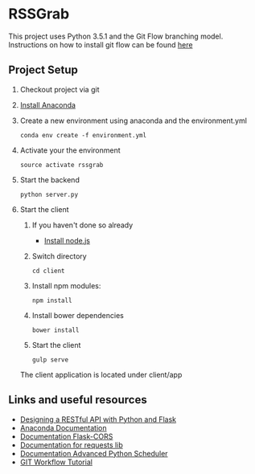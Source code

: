 # RSSGrab

This project uses Python 3.5.1 and the Git Flow branching model.
Instructions on how to install git flow can be found [here](https://github.com/nvie/gitflow/wiki/Installation)


## Project Setup

1. Checkout project via git
2. [Install Anaconda](http://docs.continuum.io/anaconda/install) 
2. Create a new environment using anaconda and the environment.yml

    ```conda env create -f environment.yml``` 
    
3. Activate your the environment

    ```source activate rssgrab```
    
5. Start the backend

    ```python server.py```

6. Start the client

    1. If you haven't done so already
        * [Install node.js](https://nodejs.org/en/download/package-manager/)

    2. Switch directory
     
        ```cd client```
    
    3. Install npm modules:
    
        ```npm install```
    
    4. Install bower dependencies
        
        ```bower install```
        
    2. Start the client 
        
        ```gulp serve```
    
    The client application is located under client/app
    
    
## Links and useful resources
- [Designing a RESTful API with Python and Flask](http://blog.miguelgrinberg.com/post/designing-a-restful-api-with-python-and-flask)
- [Anaconda Documentation](http://conda.pydata.org/docs/using/index.html)
- [Documentation Flask-CORS](https://flask-cors.readthedocs.org/en/latest/)
- [Documentation for requests lib](http://docs.python-requests.org/en/latest/)
- [Documentation Advanced Python Scheduler](http://apscheduler.readthedocs.org/en/3.0/)
- [GIT Workflow Tutorial](https://www.atlassian.com/git/tutorials/comparing-workflows)